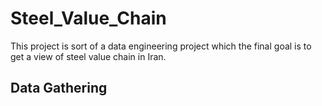 # Steel_Value_Chain

This project is sort of a data engineering project which the final goal is to get a view of steel value chain in Iran.

## Data Gathering
